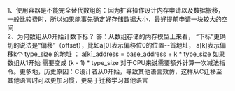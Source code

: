 1、使用容器是不能完全替代数组的：因为扩容操作设计内存申请以及数据搬移，一般比较费时，所以如果能事先确定好存储数据大小，最好提前申请一块较大的空间    
2、为何数组从0开始计数下标？ 答：从数组存储的内存模型上来看， “下标”更确切的说法是“偏移”（offset），比如a[0]表示偏移位0的位置--首地址， a[k]表示偏移k个 type_size 的地址 ： a[k]_address = base_address + k * type_size 如果数组从1开始 需要变成 (k - 1) * type_size 对于CPU来说需要额外计算一次减法指令。更多地，历史原因：C设计者从0开始，导致其他语言效仿，这样从C迁移至其他语言时可以更加习惯，更易于迁移学习其他语言   
